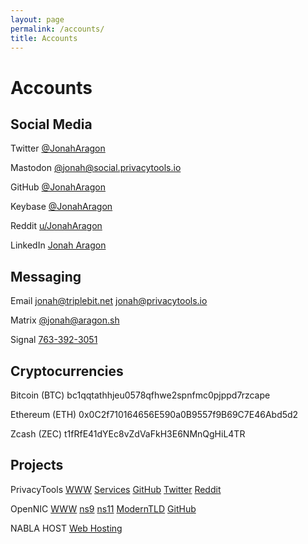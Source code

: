 ```yaml
---
layout: page
permalink: /accounts/
title: Accounts
---
```


# Accounts

## Social Media

Twitter [@JonahAragon](https://twitter.com/JonahAragon)

Mastodon [@jonah@social.privacytools.io](https://social.privacytools.io/@jonah)

GitHub [@JonahAragon](https://github.com/JonahAragon)

Keybase [@JonahAragon](https://keybase.io/JonahAragon)

Reddit [u/JonahAragon](https://www.reddit.com/user/JonahAragon)

LinkedIn [Jonah Aragon](https://www.linkedin.com/in/jonaharagon/)

## Messaging

Email [jonah@triplebit.net](mailto:) [jonah@privacytools.io](mailto:)

Matrix [@jonah@aragon.sh](https://about.riot.im/)

Signal [763-392-3051](https://signal.org/)

## Cryptocurrencies

Bitcoin (BTC) bc1qqtathhjeu0578qfhwe2spnfmc0pjppd7rzcape

Ethereum (ETH) 0x0C2f710164656E590a0B9557f9B69C7E46Abd5d2

Zcash (ZEC) t1fRfE41dYEc8vZdVaFkH3E6NMnQgHiL4TR

## Projects

PrivacyTools [WWW](https://www.privacytools.io) [Services](https://www.privacytools.io/services/) [GitHub](https://github.com/privacytoolsIO/) [Twitter](https://twitter.com/privacytoolsIO) [Reddit](https://www.reddit.com/r/privacytoolsIO/)

OpenNIC [WWW](https://www.opennic.org/) [ns9](https://servers.opennic.org/edit.php?srv=ns9.opennic.glue) [ns11](https://servers.opennic.org/edit.php?srv=ns11.opennic.glue) [ModernTLD](http://github.com/moderntld/) [GitHub](https://github.com/opennic/)

NABLA HOST [Web Hosting](https://nablahost.com)
